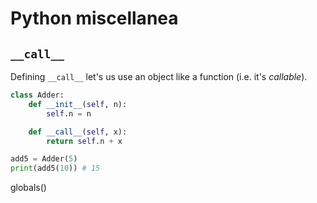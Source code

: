 # Python miscellanea

## `__call__`

Defining `__call__` let's us use an object like a function (i.e. it's *callable*).

```python
class Adder:
    def __init__(self, n):
        self.n = n

    def __call__(self, x):
        return self.n + x

add5 = Adder(5)
print(add5(10)) # 15
```

globals()